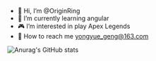 - 👋 Hi, I’m @OriginRing
- 👀 I’m currently learning angular
- 🎮 I’m interested in play Apex Legends
- 📩 How to reach me yongyue_geng@163.com

![Anurag's GitHub stats](https://github-readme-stats.vercel.app/api?username=OriginRing&show_icons=true&theme=dark)

<!---
OriginRing/OriginRing is a ✨ special ✨ repository because its `README.md` (this file) appears on your GitHub profile.
You can click the Preview link to take a look at your changes.
--->
